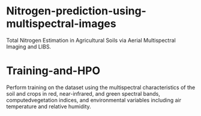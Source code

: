 # Nitrogen-prediction-using-multispectral-images
Total Nitrogen Estimation in Agricultural Soils via Aerial Multispectral Imaging and LIBS.
# Training-and-HPO
Perform training on the dataset using the multispectral characteristics of the soil and crops in red, near-infrared, and green spectral bands, computedvegetation indices, and environmental variables including air temperature and relative humidity. 
